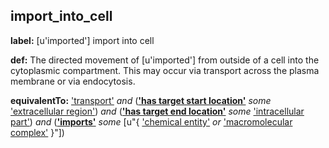 ## import_into_cell
__label:__ [u'imported'] import into cell

__def:__ The directed movement of [u'imported'] from outside of a cell into the cytoplasmic compartment. This may occur via transport across the plasma membrane or via endocytosis.

__equivalentTo:__ ['transport'](http://purl.obolibrary.org.obo/GO_0006810) _and_ (__['has target start location'](http://purl.obolibrary.org.obo/RO_0002338)__ _some_ ['extracellular region'](http://purl.obolibrary.org.obo/GO_0005576)) _and_ (__['has target end location'](http://purl.obolibrary.org.obo/RO_0002339)__ _some_ ['intracellular part'](http://purl.obolibrary.org.obo/GO_0044424)) _and_ (__['imports'](http://purl.obolibrary.org.obo/RO_0002340)__ _some_ [u"{ ['chemical entity'](http://purl.obolibrary.org.obo/CHEBI_24431) _or_ ['macromolecular complex'](http://purl.obolibrary.org.obo/GO_0043234) }"])
